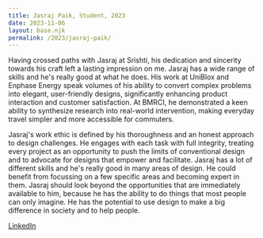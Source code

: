 ```yaml
---
title: Jasraj Paik, Student, 2023
date: 2023-11-06
layout: base.njk
permalink: /2023/jasraj-paik/
--- 
```


Having crossed paths with Jasraj at Srishti, his dedication and sincerity towards his craft left a lasting impression on me. Jasraj has a wide range of skills and he's really good at what he does. His work at UniBlox and Enphase Energy speak volumes of his ability to convert complex problems into elegant, user-friendly designs, significantly enhancing product interaction and customer satisfaction. At BMRCI, he demonstrated a keen ability to synthesize research into real-world intervention, making everyday travel simpler and more accessible for commuters.

Jasraj's work ethic is defined by his thoroughness and an honest approach to design challenges. He engages with each task with full integrity, treating every project as an opportunity to push the limits of conventional design and to advocate for designs that empower and facilitate. Jasraj has a lot of different skills and he's really good in many areas of design. He could benefit from focussing on a few specific areas and becoming expert in them. Jasraj should look beyond the opportunities that are immediately available to him, because he has the ability to do things that most people can only imagine. He has the potential to use design to make a big difference in society and to help people.

[LinkedIn](https://www.linkedin.com/in/jasraj-paik/)